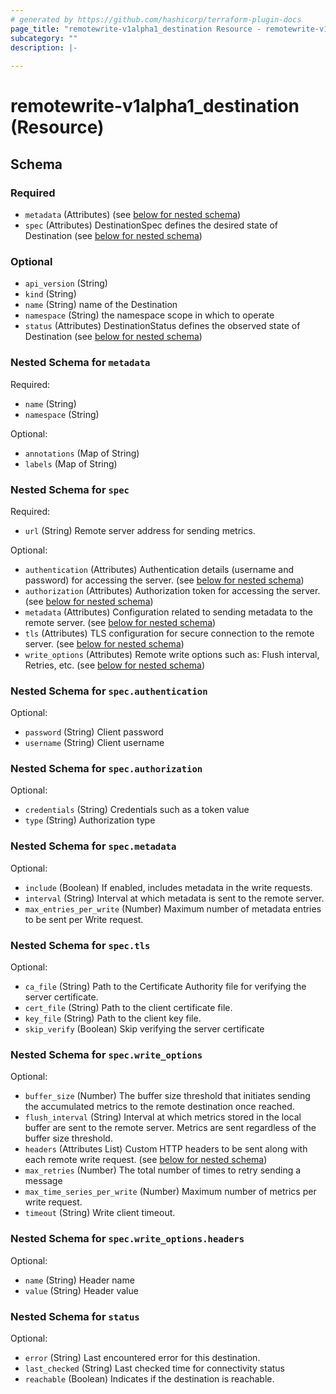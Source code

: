 ```yaml
---
# generated by https://github.com/hashicorp/terraform-plugin-docs
page_title: "remotewrite-v1alpha1_destination Resource - remotewrite-v1alpha1"
subcategory: ""
description: |-
  
---
```


# remotewrite-v1alpha1_destination (Resource)





<!-- schema generated by tfplugindocs -->
## Schema

### Required

- `metadata` (Attributes) (see [below for nested schema](#nestedatt--metadata))
- `spec` (Attributes) DestinationSpec defines the desired state of Destination (see [below for nested schema](#nestedatt--spec))

### Optional

- `api_version` (String)
- `kind` (String)
- `name` (String) name of the Destination
- `namespace` (String) the namespace scope in which to operate
- `status` (Attributes) DestinationStatus defines the observed state of Destination (see [below for nested schema](#nestedatt--status))

<a id="nestedatt--metadata"></a>
### Nested Schema for `metadata`

Required:

- `name` (String)
- `namespace` (String)

Optional:

- `annotations` (Map of String)
- `labels` (Map of String)


<a id="nestedatt--spec"></a>
### Nested Schema for `spec`

Required:

- `url` (String) Remote server address for sending metrics.

Optional:

- `authentication` (Attributes) Authentication details (username and password) for accessing the server. (see [below for nested schema](#nestedatt--spec--authentication))
- `authorization` (Attributes) Authorization token for accessing the server. (see [below for nested schema](#nestedatt--spec--authorization))
- `metadata` (Attributes) Configuration related to sending metadata to the remote server. (see [below for nested schema](#nestedatt--spec--metadata))
- `tls` (Attributes) TLS configuration for secure connection to the remote server. (see [below for nested schema](#nestedatt--spec--tls))
- `write_options` (Attributes) Remote write options such as: Flush interval, Retries, etc. (see [below for nested schema](#nestedatt--spec--write_options))

<a id="nestedatt--spec--authentication"></a>
### Nested Schema for `spec.authentication`

Optional:

- `password` (String) Client password
- `username` (String) Client username


<a id="nestedatt--spec--authorization"></a>
### Nested Schema for `spec.authorization`

Optional:

- `credentials` (String) Credentials such as a token value
- `type` (String) Authorization type


<a id="nestedatt--spec--metadata"></a>
### Nested Schema for `spec.metadata`

Optional:

- `include` (Boolean) If enabled, includes metadata in the write requests.
- `interval` (String) Interval at which metadata is sent to the remote server.
- `max_entries_per_write` (Number) Maximum number of metadata entries to be sent per Write request.


<a id="nestedatt--spec--tls"></a>
### Nested Schema for `spec.tls`

Optional:

- `ca_file` (String) Path to the Certificate Authority file for verifying the server certificate.
- `cert_file` (String) Path to the client certificate file.
- `key_file` (String) Path to the client key file.
- `skip_verify` (Boolean) Skip verifying the server certificate


<a id="nestedatt--spec--write_options"></a>
### Nested Schema for `spec.write_options`

Optional:

- `buffer_size` (Number) The buffer size threshold that initiates sending the accumulated metrics to the remote destination once reached.
- `flush_interval` (String) Interval at which metrics stored in the local buffer are sent to the remote server.
Metrics are sent regardless of the buffer size threshold.
- `headers` (Attributes List) Custom HTTP headers to be sent along with each remote write request. (see [below for nested schema](#nestedatt--spec--write_options--headers))
- `max_retries` (Number) The total number of times to retry sending a message
- `max_time_series_per_write` (Number) Maximum number of metrics per write request.
- `timeout` (String) Write client timeout.

<a id="nestedatt--spec--write_options--headers"></a>
### Nested Schema for `spec.write_options.headers`

Optional:

- `name` (String) Header name
- `value` (String) Header value




<a id="nestedatt--status"></a>
### Nested Schema for `status`

Optional:

- `error` (String) Last encountered error for this destination.
- `last_checked` (String) Last checked time for connectivity status
- `reachable` (Boolean) Indicates if the destination is reachable.
